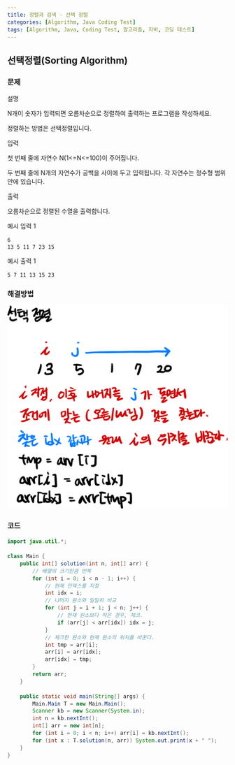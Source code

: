 ```yaml
---
title: 정렬과 검색 - 선택 정렬
categories: [Algorithm, Java Coding Test]
tags: [Algorithm, Java, Coding Test, 알고리즘, 자바, 코딩 테스트]
---
```


## 선택정렬(Sorting Algorithm)


### 문제
설명

N개이 숫자가 입력되면 오름차순으로 정렬하여 출력하는 프로그램을 작성하세요.

정렬하는 방법은 선택정렬입니다.


입력

첫 번째 줄에 자연수 N(1<=N<=100)이 주어집니다.

두 번째 줄에 N개의 자연수가 공백을 사이에 두고 입력됩니다. 각 자연수는 정수형 범위 안에 있습니다.


출력

오름차순으로 정렬된 수열을 출력합니다.


예시 입력 1
```
6
13 5 11 7 23 15
```

예시 출력 1
```
5 7 11 13 15 23
```

### 해결방법

![image](/assets/img/Algorithm/44.png)

### 코드

```java
import java.util.*;

class Main {
    public int[] solution(int n, int[] arr) {
        // 배열의 크기만큼 반복
        for (int i = 0; i < n - 1; i++) {
            // 현재 인덱스를 지정
            int idx = i;
            // 나머지 원소와 일일히 비교
            for (int j = i + 1; j < n; j++) {
                // 현재 원소보다 작은 경우, 체크.
                if (arr[j] < arr[idx]) idx = j;
            }
            // 체크한 원소와 현재 원소의 위치를 바꾼다.
            int tmp = arr[i];
            arr[i] = arr[idx];
            arr[idx] = tmp;
        }
        return arr;
    }

    public static void main(String[] args) {
        Main.Main T = new Main.Main();
        Scanner kb = new Scanner(System.in);
        int n = kb.nextInt();
        int[] arr = new int[n];
        for (int i = 0; i < n; i++) arr[i] = kb.nextInt();
        for (int x : T.solution(n, arr)) System.out.print(x + " ");
    }
}

```
